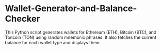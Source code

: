 # Wallet-Generator-and-Balance-Checker
This Python script generates wallets for Ethereum (ETH), Bitcoin (BTC), and Toncoin (TON) using random mnemonic phrases. It also fetches the current balance for each wallet type and displays them.
